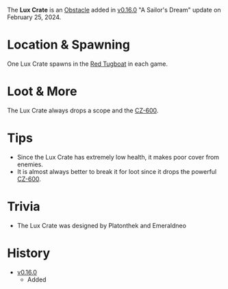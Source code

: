 The **Lux Crate** is an [Obstacle](/obstacles) added in [v0.16.0](https://github.com/HasangerGames/suroi/releases/tag/v0.16.0) "A Sailor's Dream" update on February 25, 2024.

# Location & Spawning 

One Lux Crate spawns in the [Red Tugboat](/buildings/tugboats) in each game.

# Loot & More

The Lux Crate always drops a scope and the [CZ-600](/weapons/guns/cz600). 

# Tips

- Since the Lux Crate has extremely low health, it makes poor cover from enemies.
- It is almost always better to break it for loot since it drops the powerful [CZ-600](/weapons/guns/cz600).

# Trivia

- The Lux Crate was designed by Platonthek and Emeraldneo

# History
- [v0.16.0](https://github.com/HasangerGames/suroi/releases/tag/v0.16.0)
  - Added
